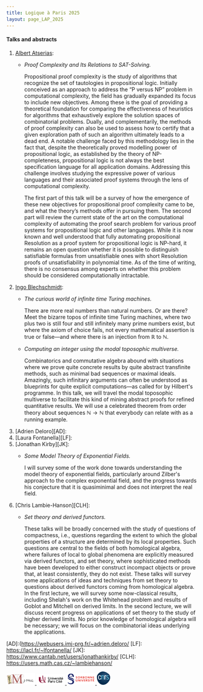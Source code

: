 ```yaml
---
title: Logique à Paris 2025
layout: page_LAP_2025
---
```

#### Talks and abstracts
1. [Albert Atserias][AA]:
	- _Proof Complexity and Its Relations to SAT-Solving._

		Propositional proof complexity is the study of algorithms that recognize the set of tautologies in propositional logic. Initially conceived as an approach to address the “P versus NP” problem in computational complexity, the field has gradually expanded its focus to include new objectives. Among these is the goal of providing a theoretical foundation for comparing the effectiveness of heuristics for algorithms that exhaustively explore the solution spaces of combinatorial problems. Dually, and complementarily, the methods of proof complexity can also be used to assess how to certify that a given exploration path of such an algorithm ultimately leads to a dead end. A notable challenge faced by this methodology lies in the fact that, despite the theoretically proved modelling power of propositional logic, as established by the theory of NP-completeness, propositional logic is not always the best specification language for all application domains. Addressing this challenge involves studying the expressive power of various languages and their associated proof systems through the lens of computational complexity.

		The first part of this talk will be a survey of how the emergence of these new objectives for propositional proof complexity came to be, and what the theory’s methods offer in pursuing them. The second part will review the current state of the art on the computational complexity of automating the proof search problem for various proof systems for propositional logic and other languages. While it is now known and well understood that fully automating propositional Resolution as a proof system for propositional logic is NP-hard, it remains an open question whether it is possible to distinguish satisfiable formulas from unsatisfiable ones with short Resolution proofs of unsatisfiability in polynomial time. As of the time of writing, there is no consensus among experts on whether this problem should be considered computationally intractable.
1. [Ingo Blechschmidt][IB]:
	- _The curious world of infinite time Turing machines._

		There are more real numbers than natural numbers. Or are there? Meet the bizarre topos of infinite time Turing machines, where two plus two is still four and still infinitely many prime numbers exist, but where the axiom of choice fails, not every mathematical assertion is true or false&mdash;and where there is an injection from $\mathbb{R}$ to $\mathbb{N}$.
	- _Computing an integer using the modal toposophic multiverse._

		Combinatorics and commutative algebra abound with situations where we prove quite concrete results by quite abstract transfinite methods, such as minimal bad sequences or maximal ideals. Amazingly, such infinitary arguments can often be understood as blueprints for quite explicit computations—as called for by Hilbert's programme.
		In this talk, we will travel the modal toposophic multiverse to facilitate this kind of mining abstract proofs for refined quantitative results. We will use a celebrated theorem from order theory about sequences $\mathbb{N}\rightarrow\mathbb{N}$ that everybody can relate with as a running example.
1. [Adrien Deloro][AD]:
1. [Laura Fontanella][LF]:
1. [Jonathan Kirby][JK]:
	- _Some Model Theory of Exponential Fields._

		I will survey some of the work done towards understanding the model theory of exponential fields, particularly around Zilber's approach to the complex exponential field, and the progress towards his conjecture that it is quasiminimal and does not interpret the real field.
1. [Chris Lambie-Hanson][CLH]:
	- _Set theory and derived functors._

		These talks will be broadly concerned with the study of questions of compactness, i.e., questions regarding the extent to which the global properties of a structure are determined by its local properties. Such questions are central to the fields of both homological algebra, where failures of local to global phenomena are explicitly measured via derived functors, and set theory, where sophisticated methods have been developed to either construct incompact objects or prove that, at least consistently, they do not exist. These talks will survey some applications of ideas and techniques from set theory to questions about derived functors coming from homological algebra. In the first lecture, we will survey some now-classical results, including Shelah's work on the Whitehead problem and results of Goblot and Mitchell on derived limits. In the second lecture, we will discuss recent progress on applications of set theory to the study of higher derived limits. No prior knowledge of homological algebra will be necessary; we will focus on the combinatorial ideas underlying the applications.


[AA]: https://www.cs.upc.edu/~atserias/
[IB]: https://www.ingo-blechschmidt.eu/
[AD]:(https://webusers.imj-prg.fr/~adrien.deloro/
[LF]: https://lacl.fr/~lfontanella/
[JK]: https://www.cantab.net/users/jonathankirby/
[CLH]: https://users.math.cas.cz/~lambiehanson/


<a href="/ICONS/imj-prg.png"><img src="/ICONS/imj-prg.png" alt="IMJ-PRG" width="15%">
<a href="/ICONS/upc.png"><img src="/ICONS/upc.png" alt="Université Paris Cité" width="15%">
<a href="/ICONS/sorbonne.png"><img src="/ICONS/sorbonne.png" alt="Sorbonne Université" width="15%">
<a href="/ICONS/cnrs.png"><img src="/ICONS/cnrs.png" alt="CNRS" width="7%">
